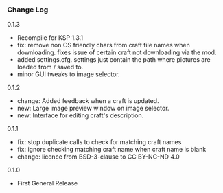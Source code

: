 ### Change Log

0.1.3
  - Recompile for KSP 1.3.1
  - fix: remove non OS friendly chars from craft file names when downloading. fixes issue of certain craft not downloading via the mod.
  - added settings.cfg. settings just contain the path where pictures are loaded from / saved to.
  - minor GUI tweaks to image selector.

0.1.2
- change: Added feedback when a craft is updated.
- new: Large image preview window on image selector.
- new: Interface for editing craft's description.

0.1.1
- fix: stop duplicate calls to check for matching craft names
- fix: ignore checking matching craft name when craft name is blank
- change: licence from BSD-3-clause to CC BY-NC-ND 4.0

0.1.0    
- First General Release
